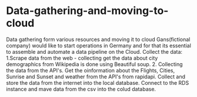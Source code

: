 # Data-gathering-and-moving-to-cloud
Data gathering form various resources and moving it to cloud
Gans(fictional company) would like to start operations in Germany and for that its essential to  assemble and automate a data pipeline on the Cloud.
Collect the data: 1.Scrape data from the web - collecting get the data about city demographics from Wikipedia is done using Beautiful soup. 2. Collecting the data from  the API's. Get the oinformation about the Flights, Cities, Sunrise and Sunset and weather from the API's from rapidapi.
Collect and store the data from the internet into the local database.
Connect to the RDS instance and mave data from the csv into the colud database.
